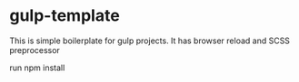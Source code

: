 # gulp-template
This is simple boilerplate for gulp projects. It has browser reload and SCSS preprocessor

run npm install

